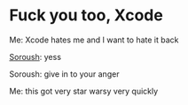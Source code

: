 # Fuck you too, Xcode

Me: Xcode hates me and I want to hate it back

[Soroush](https://twitter.com/khanlou): yess

Soroush: give in to your anger

Me: this got very star warsy very quickly
